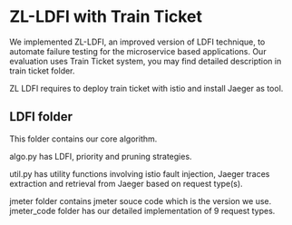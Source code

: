 
# ZL-LDFI with Train Ticket

We implemented ZL-LDFI, an improved version of LDFI technique, to automate failure testing for the microservice based applications. Our evaluation uses Train Ticket system, you may find detailed description in train ticket folder. 

ZL LDFI requires to deploy train ticket with istio and install Jaeger as tool.

## LDFI folder

This folder contains our core algorithm. 

algo.py has LDFI, priority and pruning strategies. 

util.py has utility functions involving istio fault injection, Jaeger traces extraction and retrieval from Jaeger based on request type(s).

jmeter folder contains jmeter souce code which is the version we use. jmeter_code folder has our detailed implementation of 9 request types.
